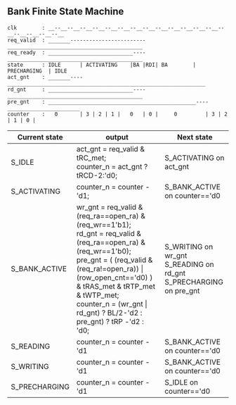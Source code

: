 ## Bank Finite State Machine

```
clk        : __--__--__--__--__--__--__--__--__--__--__--__--__--__--__--__--__--__--__
req_valid  : _______------------------------___________________________________________
req_ready  : ___________________________----___________________________________________
state      : IDLE      | ACTIVATING    |BA |RDI| BA        |  PRECHARGING  | IDLE
act_gnt    : _______----_______________________________________________________________
rd_gnt     : ___________________________----___________________________________________
pre_gnt    : _______________________________________________----_______________________
counter    :   0       | 3 | 2 | 1 |   0   | 0 |     0         | 3 | 2 | 1 | 0 |
```


| Current state | output                                                                  | Next state                    |
| ------------- | ----------------------------------------------------------------------- | ----------------------------- |
| S_IDLE        | act_gnt = req_valid & tRC_met;<br /> counter_n = act_gnt ? tRCD-2:'d0;  | S_ACTIVATING on act_gnt       |
| S_ACTIVATING  | counter_n = counter - 'd1;                                              | S_BANK_ACTIVE on counter=='d0 |
| S_BANK_ACTIVE | wr_gnt = req_valid & (req_ra==open_ra) & (req_wr==1'b1); <br /> rd_gnt = req_valid & (req_ra==open_ra) & (req_wr==1'b0); <br /> pre_gnt = ( (req_valid & (req_ra!=open_ra)) \| (row_open_cnt=='d0) ) & tRAS_met & tRTP_met & tWTP_met; <br />counter_n = (wr_gnt \| rd_gnt) ? BL/2-'d2 : pre_gnt) ? tRP -'d2 : 'd0;                                           | S_WRITING on wr_gnt <br /> S_READING on rd_gnt <br /> S_PRECHARGING on pre_gnt |
| S_READING     | counter_n = counter - 'd1                                               | S_BANK_ACTIVE on counter=='d0 |
| S_WRITING     | counter_n = counter - 'd1                                               | S_BANK_ACTIVE on counter=='d0 |
| S_PRECHARGING | counter_n = counter - 'd1                                               | S_IDLE on counter=='d0        |
